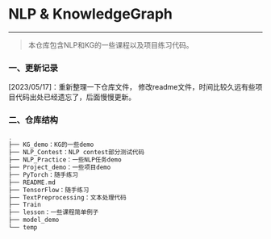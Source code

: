 # NLP & KnowledgeGraph

------

> 本仓库包含NLP和KG的一些课程以及项目练习代码。

### 一、更新记录

[2023/05/17]：重新整理一下仓库文件， 修改readme文件，时间比较久远有些项目代码出处已经遗忘了，后面慢慢更新。

### 二、仓库结构

```c++
.
├── KG_demo：KG的一些demo
├── NLP_Contest：NLP contest部分测试代码
├── NLP_Practice：一些NLP任务demo
├── Project_demo：一些项目demo
├── PyTorch：随手练习
├── README.md
├── TensorFlow：随手练习
├── TextPreprocessing：文本处理代码
├── Train
├── lesson：一些课程简单例子
├── model_demo
└── temp
```

